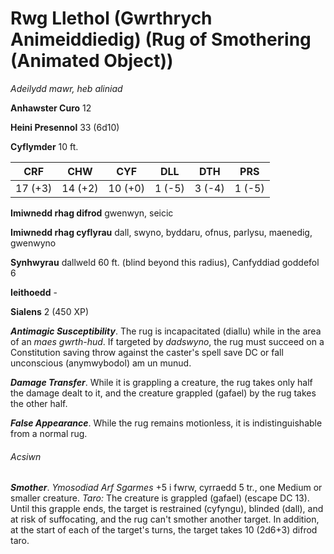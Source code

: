 # Rwg Llethol (Gwrthrych Animeiddiedig) (Rug of Smothering (Animated Object))

*Adeilydd mawr, heb aliniad*

**Anhawster Curo** 12

**Heini Presennol** 33 (6d10)

**Cyflymder** 10 ft.

| CRF     | CHW     | CYF     | DLL    | DTH    | PRS    |
|---------|---------|---------|--------|--------|--------|
| 17 (+3) | 14 (+2) | 10 (+0) | 1 (-5) | 3 (-4) | 1 (-5) |

**Imiwnedd rhag difrod** gwenwyn, seicic

**Imiwnedd rhag cyflyrau** dall, swyno, byddaru, ofnus, parlysu, maenedig, gwenwyno

**Synhwyrau** dallweld 60 ft. (blind beyond this radius), Canfyddiad goddefol 6

**Ieithoedd** -

**Sialens** 2 (450 XP)

***Antimagic Susceptibility***. The rug is incapacitated (diallu) while in the area of an *maes gwrth-hud*. If targeted by *dadswyno*, the rug must succeed on a Constitution saving throw against the caster's spell save DC or fall unconscious (anymwybodol) am un munud.

***Damage Transfer***. While it is grappling a creature, the rug takes only half the damage dealt to it, and the creature grappled (gafael) by the rug takes the other half.

***False Appearance***. While the rug remains motionless, it is indistinguishable from a normal rug.

###### Acsiwn

***Smother***. *Ymosodiad Arf Sgarmes* +5 i fwrw, cyrraedd 5 tr., one Medium or smaller creature. *Taro:* The creature is grappled (gafael) (escape DC 13). Until this grapple ends, the target is restrained (cyfyngu), blinded (dall), and at risk of suffocating, and the rug can't smother another target. In addition, at the start of each of the target's turns, the target takes 10 (2d6+3) difrod taro.